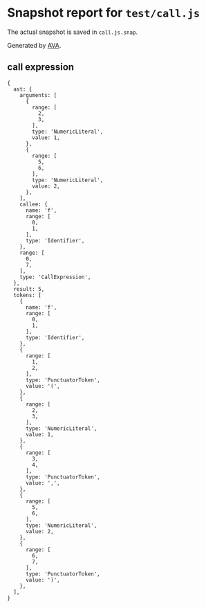 # Snapshot report for `test/call.js`

The actual snapshot is saved in `call.js.snap`.

Generated by [AVA](https://ava.li).

## call expression

    {
      ast: {
        arguments: [
          {
            range: [
              2,
              3,
            ],
            type: 'NumericLiteral',
            value: 1,
          },
          {
            range: [
              5,
              6,
            ],
            type: 'NumericLiteral',
            value: 2,
          },
        ],
        callee: {
          name: 'f',
          range: [
            0,
            1,
          ],
          type: 'Identifier',
        },
        range: [
          0,
          7,
        ],
        type: 'CallExpression',
      },
      result: 5,
      tokens: [
        {
          name: 'f',
          range: [
            0,
            1,
          ],
          type: 'Identifier',
        },
        {
          range: [
            1,
            2,
          ],
          type: 'PunctuatorToken',
          value: '(',
        },
        {
          range: [
            2,
            3,
          ],
          type: 'NumericLiteral',
          value: 1,
        },
        {
          range: [
            3,
            4,
          ],
          type: 'PunctuatorToken',
          value: ',',
        },
        {
          range: [
            5,
            6,
          ],
          type: 'NumericLiteral',
          value: 2,
        },
        {
          range: [
            6,
            7,
          ],
          type: 'PunctuatorToken',
          value: ')',
        },
      ],
    }
